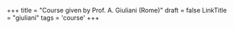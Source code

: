 +++
title = "Course given by Prof. A. Giuliani (Rome)"
draft = false
LinkTitle = "giuliani"
tags = 'course'
+++